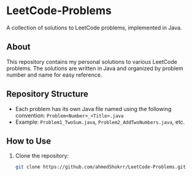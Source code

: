 # LeetCode-Problems

A collection of solutions to LeetCode problems, implemented in Java.

## About

This repository contains my personal solutions to various LeetCode problems. The solutions are written in Java and organized by problem number and name for easy reference.

## Repository Structure

- Each problem has its own Java file named using the following convention: `Problem<Number>_<Title>.java`
- Example: `Problem1_TwoSum.java`, `Problem2_AddTwoNumbers.java`, etc.

## How to Use

1. Clone the repository:
   ```bash
   git clone https://github.com/ahmedShokrr/LeetCode-Problems.git
